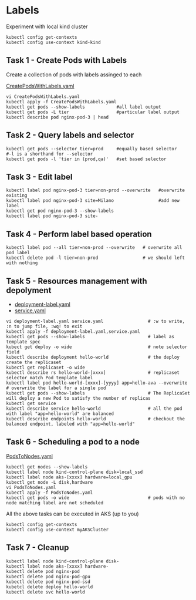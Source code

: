 # Labels

Experiment with local kind cluster

```
kubectl config get-contexts
kubectl config use-context kind-kind
```

## Task 1 - Create Pods with Labels

Create a collection of pods with labels assinged to each

[CreatePodsWithLabels.yaml](https://github.com/YeffaDev/learn-kubernetes-brownbag/blob/master/lab/yaml/06.CreatePodsWithLabels.yaml)

```
vi CreatePodsWithLabels.yaml
kubectl apply -f CreatePodsWithLabels.yaml
kubectl get pods --show-labels            #all label output
kubectl get pods -L tier                  #particular label output
kubectl describe pod nginx-pod-3 | head
```

## Task 2 - Query labels and selector 

```
kubectl get pods --selector tier=prod     #equally based selector
#-l is a shorthand for --selector
kubectl get pods -l 'tier in (prod,qa)'   #set based selector
```

## Task 3 - Edit label

```
kubectl label pod nginx-pod-3 tier=non-prod --overwrite   #overwrite existing
kubectl label pod nginx-pod-3 site=Milano                 #add new label
kubectl get pod nginx-pod-3 --show-labels
kubectl label pod nginx-pod-3 site-
```

## Task 4 - Perform label based operation

```
kubectl label pod --all tier=non-prod --overwrite   # overwrite all pod label
kubectl delete pod -l tier=non-prod                 # we should left with nothing
```

## Task 5 - Resources management with depolyment

- [deployment-label.yaml](https://github.com/YeffaDev/learn-kubernetes-brownbag/blob/master/lab/yaml/06.deployment-label.yaml)
- [service.yaml](https://github.com/YeffaDev/learn-kubernetes-brownbag/blob/master/lab/yaml/06.service.yaml)

```
vi deployment-label.yaml service.yaml                 # :w to write, :n to jump file, :wq! to exit
kubectl apply -f deployment-label.yaml,service.yaml
kubectl get pods --show-labels                        # label as template spec
kubect get deploy -o wide                             # note selector field
kubectl describe deployment hello-world               # the deploy create the replicaset
kubectl get replicaset -o wide
kubectl describe rs hello-world-[xxxx]                # replicaset selector match Pod template label
kubectl label pod hello-world-[xxxx]-[yyyy] app=hello-ava --overwrite # overwrite the label for a single pod
kubectl get pods --show-labels                        # The ReplicaSet will deploy a new Pod to satisfy the number of replicas
kubectl get service
kubectl describe service hello-world                  # all the pod with label "app=hello-world" are balanced
kubectl describe endpoints hello-world                # checkout the balanced endpoint, labeled with "app=hello-world"
```

## Task 6 - Scheduling a pod to a node

[PodsToNodes.yaml](https://github.com/YeffaDev/learn-kubernetes-brownbag/blob/master/lab/yaml/06.PodsToNodes.yaml)

```
kubectl get nodes --show-labels
kubectl label node kind-control-plane disk=local_ssd
kubectl label node aks-[xxxx] hardware=local_gpu
kubectl get node -L disk,hardware
vi PodsToNodes.yaml
kubectl apply -f PodsToNodes.yaml
kubectl get pods -o wide                              # pods with no node matching label are not scheduled
```

All the above tasks can be executed in AKS (up to you)

```
kubectl config get-contexts
kubectl config use-context myAKSCluster
```

## Task 7 - Cleanup

```
kubectl label node kind-control-plane disk-
kubectl label node aks-[xxxx] hardware-
kubectl delete pod nginx-pod
kubectl delete pod nginx-pod-gpu
kubectl delete pod nginx-pod-ssd
kubetcl delete deploy hello-world
kubectl delete svc hello-world 
```
